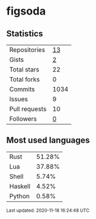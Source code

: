 # figsoda


## Statistics

<table>
    <tr>
        <td>Repositories</td>
        <td><a href="https://github.com/figsoda?tab=repositories">13</a></td>
    </tr>
    <tr>
        <td>Gists</td>
        <td><a href="https://gist.github.com/figsoda">2</a></td>
    </tr>
    <tr>
        <td>Total stars</td>
        <td>22</td>
    </tr>
    <tr>
        <td>Total forks</td>
        <td>0</td>
    </tr>
    <tr>
        <td>Commits</td>
        <td>1034</td>
    </tr>
    <tr>
        <td>Issues</td>
        <td>9</td>
    </tr>
    <tr>
        <td>Pull requests</td>
        <td>10</td>
    </tr>
    <tr>
        <td>Followers</td>
        <td><a href="https://github.com/figsoda?tab=followers">0</a></td>
    </tr>
</table>


## Most used languages

<table>
<tr><td>Rust</td><td>51.28%</td></tr>
<tr><td>Lua</td><td>37.88%</td></tr>
<tr><td>Shell</td><td>5.74%</td></tr>
<tr><td>Haskell</td><td>4.52%</td></tr>
<tr><td>Python</td><td>0.58%</td></tr>
</table>


<sub>Last updated: 2020-11-18 16:24:48 UTC</sub>

